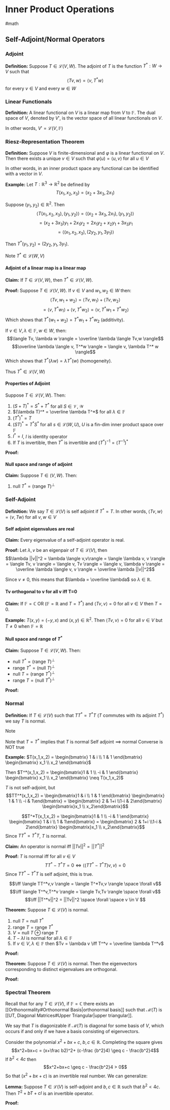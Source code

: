 # Inner Product Operations
#math 


## Self-Adjoint/Normal Operators


### Adjoint

**Definition:** Suppose $T \in \mathcal{L}(V,W)$. The adjoint of $T$ is the function $T^*: W \rightarrow V$ such that $$\langle Tv,w \rangle = \langle v, T^* w \rangle$$
for every $v \in V$ and every $w \in W$

### Linear Functionals

**Definition:** A linear functional on $V$ is a linear map from $V$ to $\mathbb{F}$. The dual space of $V$, denoted by $V'$, is the vector space of all linear functionals on $V$.

In other words, $V' = \mathcal{L}(V,\mathbb{F})$



### Riesz-Representation Theorem

**Definition:** Suppose $V$ is finite-dimensional and $\varphi$ is a linear functional on $V$. Then there exists a unique $v \in V$ such that $\varphi(u) = \langle u,v \rangle$  for all $u \in V$  

In other words, in an inner product space any functional can be identified with a vector in $V$. 


**Example:** Let $T : \mathbb{R}^3 \rightarrow \mathbb{R}^2$ be defined by $$T(x_1,x_2,x_3) = (x_2+3x_3,2x_1)$$

Suppose $(y_1,y_2) \in \mathbb{R}^2$. Then $$\langle T(x_1,x_2,x_3),(y_1,y_2)\rangle = \langle (x_2+3x_3,2x_1),(y_1,y_2)\rangle$$$$= (x_2+3x_3)y_1+2x_1y_2 = 2x_1y_2+x_2y_1+3x_3y_1$$
$$ = \langle (x_1,x_2,x_3),(2y_2,y_1,3y_1)\rangle$$

Then $T^*(y_1,y_2) = (2y_2,y_1,3y_1)$.

Note $T^* \in \mathcal{L}(W,V)$

#### Adjoint of a linear map is a linear map

**Claim:** If $T \in \mathcal{L}(V,W)$, then $T^* \in \mathcal{L}(V,W)$.

**Proof:** Suppose $T \in \mathcal{L}(V,W)$. If $v \in V$ and $w_1,w_2 \in W$ then:
$$\langle Tv,w_1+w_2 \rangle = \langle Tv,w_1 \rangle + \langle Tv, w_2 \rangle$$$$= \langle v, T^*w_1 \rangle + \langle v, T^*w_2 \rangle = \langle v, T^*w_1 + T^*w_2 \rangle$$ 
Which shows that $T^*(w_1+w_2) = T^*w_1 + T^*w_2$ (additivity).

If $v \in V, \lambda \in \mathbb{F}, w \in W$, then: 
$$\langle Tv, \lambda w \rangle = \overline \lambda \langle Tv,w \rangle$$
$$\overline \lambda \langle v, T^*w \rangle = \langle v, \lambda T^* w \rangle$$
Which shows that $T^*(\lambda w) = \lambda T^*(w)$ (homogeneity).

Thus $T^* \in \mathcal{L}(V,W)$

#### Properties of Adjoint


Suppose $T \in \mathcal{L}(V,W)$. Then:

1. $(S+T)^* = S^* + T^*$ for all $S \in \mathcal{V,W}$
2. $(\lambda T)^* = \overline \lambda T^*$ for all $\lambda \in \mathbb{F}$ 
3. $(T^*)^* = T$
4. $(ST)^* = T^*S^*$ for all $s \in \mathcal{L}(W,U)$, $U$ is a fin-dim inner product space over $\mathbb{F}$
5. $I^* = I$, $I$ is identity operator
6. If $T$ is invertible, then $T^*$ is invertible and $(T^*)^{-1} = (T^{-1})^*$



**Proof:**

#### Null space and range of adjoint

**Claim:** Suppose $T \in \mathcal{}(V,W)$. Then:

1. $\text{null }T^* = (\text{range }T)^\perp$ 

### Self-Adjoint

**Definition:** We say $T \in \mathcal{L}(V)$ is self adjoint if $T^* = T$. In other words, $\langle Tv,w \rangle = \langle v, Tw \rangle$ for all $v,w \in V$


#### Self adjoint eigenvalues are real

**Claim:** Every eigenvalue of a self-adjoint operator is real.

**Proof:** Let $\lambda,v$ be an eigenpair of $T \in \mathcal{L}(V)$, then $$\lambda ||v||^2 = \lambda \langle v,v\rangle  = \langle \lambda v, v \rangle = \langle Tv, v \rangle = \langle v, Tv \rangle = \langle v, \lambda v \rangle = \overline \lambda \langle v, v \rangle = \overline \lambda ||v||^2$$

Since $v \neq 0$, this means that $\lambda = \overline \lambda$ so $\lambda \in \mathbb{R}$. 


#### Tv orthogonal to v for all v iff T=0
**Claim:** If $\mathbb{F} = \mathbb{C}$ OR ($\mathbb{F} = \mathbb{R}$ and $T = T^*$) and $\langle Tv, v \rangle =0$ for all $v \in V$ then $T= 0$.

**Example:** $T(x,y) = (-y,x)$ and $(x,y) \in \mathbb{R}^2$. Then $\langle Tv, v \rangle = 0$ for all $v \in V$ but $T \neq 0$ when $\mathbb{F} = \mathbb{R}$ 


#### Null space and range of $T^*$ 

**Claim:** Suppose $T \in \mathcal{L}(V,W)$. Then:
- $\text{null }T^* = (\text{range }T)^\perp$
- $\text{range }T^* = (\text{null }T)^\perp$
- $\text{null }T = (\text{range }T^*)^\perp$
- $\text{range }T = (\text{null }T^*)^\perp$

**Proof:** 

### Normal

**Definition:** If $T \in \mathcal{L}(V)$ such that $TT^* = T^* T$  ($T$ commutes with its adjoint $T^*$) we say $T$ is normal.


>[!NOTE] 
>Note that $T = T^*$ implies that $T$ is normal
>Self adjoint $\implies$ normal
>Converse is NOT true



**Example:** $T(x_1,x_2) = \begin{bmatrix} 1 & i \\ 1 & 1 \end{bmatrix} \begin{bmatrix} x_1 \\ x_2 \end{bmatrix}$ 

Then $T^*(x_1,x_2) = \begin{bmatrix}1 & 1 \\ -i & 1 \end{bmatrix} \begin{bmatrix} x_1 \\ x_2 \end{bmatrix} \neq T(x_1,x_2)$ 

$T$ is not self-adjoint, but $$TT^*(x_1,x_2) = \begin{bmatrix}1 & i \\ 1 & 1 \end{bmatrix} \begin{bmatrix} 1 & 1 \\ -i & 1\end{bmatrix} = \begin{bmatrix} 2 & 1+i \\1-i & 2\end{bmatrix} \begin{bmatrix}x_1 \\ x_2\end{bmatrix}$$

$$T^*T(x_1,x_2) = \begin{bmatrix}1 & 1 \\ -i & 1 \end{bmatrix} \begin{bmatrix} 1 & i \\ 1 & 1\end{bmatrix} = \begin{bmatrix} 2 & 1+i \\1-i & 2\end{bmatrix} \begin{bmatrix}x_1 \\ x_2\end{bmatrix}$$
Since $TT^* = T^*T$,  $T$ is normal.

**Claim:** An operator is normal iff $||Tv||^2 = ||T^*||^2$

**Proof:** $T$ is normal iff for all $v \in V$ $$TT^* -T^*T = 0 \iff \langle (TT^* - T^*T)v,v)=0$$
Since $TT^* - T^*T$ is self adjoint, this is true.

$$\iff \langle TT^*v,v \rangle = \langle T^*Tv,v \rangle \space \forall v$$
$$\iff \langle T^*v,T^*v \rangle = \langle Tv,Tv \rangle \space \forall v$$
$$\iff ||T^*v||^2 = ||Tv||^2 \space \forall \space v \in V $$

**Theorem:** Suppose $T \in \mathcal{L}(V)$ is normal. 

1. $\text{null }T = \text{null }T^*$
2. $\text{range }T = \text{range }T^*$
3. $V = \text{null }T \oplus \text{range }T$
4. $T - \lambda I$ is normal for all $\lambda \in \mathbb{F}$ 
5. If $v \in V, \lambda \in \mathbb{F}$ then $Tv = \lambda v \iff T^*v = \overline \lambda T^*v$


**Proof:** 




**Theorem:** Suppose $T \in \mathcal{L}(V)$ is normal. Then the eigenvectors corresponding to distinct  eigenvalues are orthogonal.

**Proof:**


### Spectral Theorem

Recall that for any $T \in \mathcal{L}(V)$, if $\mathbb{F} = \mathbb{C}$ there exists an [[Orthonormality#Orthonormal Basis|orthonormal basis]] such that $\mathcal{M}(T)$ is [[UT, Diagonal Matrices#Upper Triangular|upper triangular]]. 

We say that $T$ is diagonizable if $\mathcal{M}(T)$ is diagonal for some basis of $V$, which occurs if and only if we have a basis consisting of eigenvectors.


Consider the polynomial $x^2+bx+c$, $b,c \in \mathbb{R}$. Completing the square gives $$x^2+bx+c = (x+\frac b2)^2+ (c-\frac {b^2}4) \geq c - \frac{b^2}4$$
If $b^2 < 4c$ then $$x^2+bx+c \geq c - \frac{b^2}4 > 0$$
So that $(x^2+bx+c)$ is an invertible real number. We can generalize:


**Lemma:** Suppose $T \in \mathcal{L}(V)$ is self-adjoint and $b,c \in \mathbb{R}$ such that $b^2 < 4c$. Then $T^2+bT+cI$ is an invertible operator.

**Proof:**